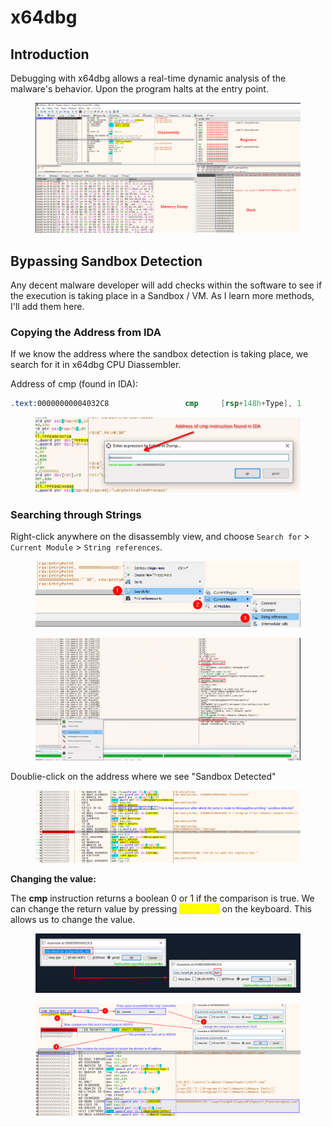 # x64dbg

## Introduction

Debugging with x64dbg allows a real-time dynamic analysis of the malware's behavior. Upon the program halts at the entry point.

<figure><img src="../../.gitbook/assets/image (10).png" alt=""><figcaption></figcaption></figure>



## Bypassing Sandbox Detection

Any decent malware developer will add checks within the software to see if the execution is taking place in a Sandbox / VM. As I learn more methods, I'll add them here.

### Copying the Address from IDA

If we know the address where the sandbox detection is taking place, we search for it in x64dbg CPU Diassembler.

Address of cmp (found in IDA):

```nasm
.text:00000000004032C8                 cmp     [rsp+148h+Type], 1
```



<figure><img src="../../.gitbook/assets/image (4).png" alt=""><figcaption></figcaption></figure>



### Searching through Strings

Right-click anywhere on the disassembly view, and choose `Search for` > `Current Module` > `String references`.

<figure><img src="../../.gitbook/assets/image (6).png" alt=""><figcaption></figcaption></figure>

<figure><img src="../../.gitbook/assets/image (5).png" alt=""><figcaption></figcaption></figure>

Doublie-click on the address where we see "Sandbox Detected"

<figure><img src="../../.gitbook/assets/image (7).png" alt=""><figcaption></figcaption></figure>

**Changing the value:**

The **cmp** instruction returns a boolean 0 or 1 if the comparison is true. We can change the return value by pressing <mark style="color:yellow;">**spacebar**</mark> on the keyboard. This allows us to change the value.

<figure><img src="../../.gitbook/assets/image (9).png" alt=""><figcaption></figcaption></figure>

<figure><img src="../../.gitbook/assets/image (8).png" alt=""><figcaption></figcaption></figure>



